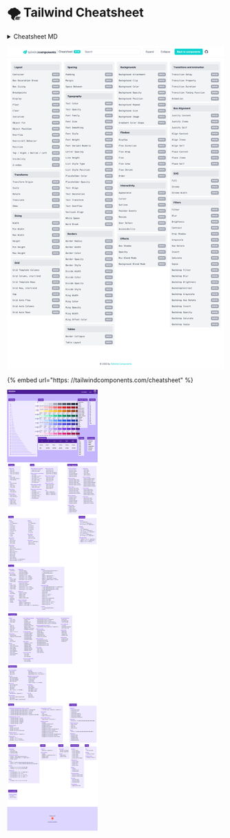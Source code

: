 # 🌪 Tailwind Cheatsheet

<details>

<summary>Cheatsheet MD</summary>

**Tailwind CSS Cheat Sheet**

**Excerpt**

Cheat sheet that provides a quick, interactive reference for all utility classes and CSS properties provided by Tailwind CSS, a utility-first CSS framework.

---

**Layout**

- Breakpoints (screen sizes) that wrap utility classes.
- Sets rendering of an element's fragments when broken across multiple lines, columns, or pages.
- Sets max-width to match min-width of the current breakpoint.
- Sets how the total width and height of an element is calculated.
- Sets the display box type of an element.
- Sets an element's placement to a side of its container and allows content to wrap around it.
- Sets whether an element is moved below preceding floated elements.
- Sets whether an element creates a stacking context.
- Sets how the content of a replaced element (img or video tag) should be resized.
- Sets the alignment of the selected replaced element.
- Sets how to handle content that's too big for its container.
- Sets browser behavior upon reaching the boundary of a scrolling area.
- Sets an element's position.
- Sets the placement of a positioned element.
- Show or hide without affecting the layout of the document.
- Sets the z-order ("stack order") of a positioned element.

**Spacing**

- Controls padding in 0.25rem increments.
- Controls margin (and negative margin) in 0.25rem increments.
- Sets left or top (x or y) margin between child elements, but skips the first element.

**Backgrounds**

- Sets behavior of background images when scrolling.
- Sets where a background extends.
- Sets background opacity when used with bg-\[color].
- Sets the background origin position.
- Sets position of a background image.
- Sets repetition of a background image.
- Sets background size of a background image.
- Sets the background color gradients and where to stop.

**Tables**

- Collapse or separate table borders.
- Defines the algorithm used to lay out table cells, rows, and columns.

**Transforms**

- Scales an element that has transform applied.
- Rotates an element that has transform applied.
- Translates an element that has transform applied.
- Skews an element that has transform applied.
- Sets the origin of an element's transforms. Think of the origin as pushing a thumbtack into the element at the specified position.
- Sets the transform of an element.

**Effects**

- Sets the shadow around an element.
- Sets the transparency of an element.
- Sets how an element blends with the background.
- Sets how an element's background images blend with its background color.

**Flexbox**

- Sets element to be a flex container.
- Sets direction of flex items.
- Creates how flex items wrap.
- Controls how flex items grow and shrink.
- Controls how flex items grow.
- Controls how flex items shrink.
- Controls how flex items are ordered.

**Sizing**

- Sets the width of an element.
- Sets the minimum width of an element.
- Sets the maxiumum width of an element.
- Sets the height of an element.
- Sets the minimum height of an element.
- Sets the maxiumum height of an element.

**Borders**

- Sets border width in increments of 1px.
- Sets border opacity when used with border-\[color].
- Sets left or top (x or y) border width between child elements, but skips the first element.
- Sets border color between child elements when using divide width.
- Sets border opacity between elements when used with divide-\[color].
- Sets border style between elements when using divide width.
- Sets the width of outline rings using box shadows.
- Sets the color of the outline ring.
- Sets the opacity of the outline ring.
- Sets an offset for outline rings.
- Sets the color of the outline ring offset.

**Transitions and Animation**

- Sets the CSS properties affected by transition animations.
- Sets the length of time for a transition animations to complete.
- transition-timing-function

  Sets the easing function of transition animations.

- Sets the delay for transitions.

**Interactivity**

- Disables native styling based on the operating system's theme.
- Changes the cursor when hovering over an element.
- Sets the outline of the element.
- Specifies whether an element is the target of mouse events.
- Sets whether an element is resizable, along with direction.
- Controls whether the user can select text.
- Controls whether an element is visually hidden but still accessible to screen readers.

**SVG**

- Sets the color to paint an SVG.
- Sets the outline color of an SVG.
- Sets the outline width of an SVG.

**Grid**

- Defines columns for grid layout.
- Sets a grid item size and location within the grid column.
- Defines rows for grid layout.
- Sets a grid item size and location within the grid row.
- Controls the auto placement of grid elements.
- Controls the size of auto-generated (implicit) grid columns.
- Controls the size of auto-generated (implicit) grid rows.
- Sets the gaps (gutters) between rows and columns.

**Box Alignment**

- Controls how flex items are positioned along container's main axis.

  | .justify-start   | justify-content: flex-start;    |     |
  | ---------------- | ------------------------------- | --- |
  | .justify-end     | justify-content: flex-end;      |     |
  | .justify-center  | justify-content: center;        |     |
  | .justify-between | justify-content: space-between; |     |
  | .justify-around  | justify-content: space-around;  |     |
  | .justify-evenly  | justify-content: space-evenly;  |     |

- Controls default alignment for items on the inline axis for grids.
- Controls element alignment on the inline axis for a grid item.
- Controls how lines are positioned in multi-line flex containers.

  | .content-start   | align-content: flex-start;    |     |
  | ---------------- | ----------------------------- | --- |
  | .content-center  | align-content: center;        |     |
  | .content-end     | align-content: flex-end;      |     |
  | .content-between | align-content: space-between; |     |
  | .content-around  | align-content: space-around;  |     |
  | .content-evenly  | align-content: space-evenly;  |     |

- Sets flex items position along a contrainer's cross axis.
- Controls how an individual flex item is positioned along container's cross axis.
- Controls alignment in both directions at once for grid or flexbox.

  | .place-content-center  | place-content: center;        |     |
  | ---------------------- | ----------------------------- | --- |
  | .place-content-start   | place-content: start;         |     |
  | .place-content-end     | place-content: end;           |     |
  | .place-content-between | place-content: space-between; |     |
  | .place-content-around  | place-content: space-around;  |     |
  | .place-content-evenly  | place-content: space-evenly;  |     |
  | .place-content-stretch | place-content: stretch;       |     |

- Controls alignment of items in both directions at once for grid or flexbox.
- Controls alignment of individual element in both directions at once for grid or flexbox.

**Typography**

- | .text-transparent | color: transparent;                                                       |     |
  | ----------------- | ------------------------------------------------------------------------- | --- |
  | .text-current     | color: currentColor;                                                      |     |
  | .text-black       | --tw-text-opacity: 1; color: rgba(0, 0, 0, var(--tw-text-opacity));       |     |
  | .text-white       | --tw-text-opacity: 1; color: rgba(255, 255, 255, var(--tw-text-opacity)); |     |
  | .text-gray-50     | --tw-text-opacity: 1; color: rgba(249, 250, 251, var(--tw-text-opacity)); |     |
  | .text-gray-100    | --tw-text-opacity: 1; color: rgba(243, 244, 246, var(--tw-text-opacity)); |     |
  | .text-gray-200    | --tw-text-opacity: 1; color: rgba(229, 231, 235, var(--tw-text-opacity)); |     |
  | .text-gray-300    | --tw-text-opacity: 1; color: rgba(209, 213, 219, var(--tw-text-opacity)); |     |
  | .text-gray-400    | --tw-text-opacity: 1; color: rgba(156, 163, 175, var(--tw-text-opacity)); |     |
  | .text-gray-500    | --tw-text-opacity: 1; color: rgba(107, 114, 128, var(--tw-text-opacity)); |     |
  | .text-gray-600    | --tw-text-opacity: 1; color: rgba(75, 85, 99, var(--tw-text-opacity));    |     |
  | .text-gray-700    | --tw-text-opacity: 1; color: rgba(55, 65, 81, var(--tw-text-opacity));    |     |
  | .text-gray-800    | --tw-text-opacity: 1; color: rgba(31, 41, 55, var(--tw-text-opacity));    |     |
  | .text-gray-900    | --tw-text-opacity: 1; color: rgba(17, 24, 39, var(--tw-text-opacity));    |     |
  | .text-red-50      | --tw-text-opacity: 1; color: rgba(254, 242, 242, var(--tw-text-opacity)); |     |
  | .text-red-100     | --tw-text-opacity: 1; color: rgba(254, 226, 226, var(--tw-text-opacity)); |     |
  | .text-red-200     | --tw-text-opacity: 1; color: rgba(254, 202, 202, var(--tw-text-opacity)); |     |
  | .text-red-300     | --tw-text-opacity: 1; color: rgba(252, 165, 165, var(--tw-text-opacity)); |     |
  | .text-red-400     | --tw-text-opacity: 1; color: rgba(248, 113, 113, var(--tw-text-opacity)); |     |
  | .text-red-500     | --tw-text-opacity: 1; color: rgba(239, 68, 68, var(--tw-text-opacity));   |     |
  | .text-red-600     | --tw-text-opacity: 1; color: rgba(220, 38, 38, var(--tw-text-opacity));   |     |
  | .text-red-700     | --tw-text-opacity: 1; color: rgba(185, 28, 28, var(--tw-text-opacity));   |     |
  | .text-red-800     | --tw-text-opacity: 1; color: rgba(153, 27, 27, var(--tw-text-opacity));   |     |
  | .text-red-900     | --tw-text-opacity: 1; color: rgba(127, 29, 29, var(--tw-text-opacity));   |     |
  | .text-yellow-50   | --tw-text-opacity: 1; color: rgba(255, 251, 235, var(--tw-text-opacity)); |     |
  | .text-yellow-100  | --tw-text-opacity: 1; color: rgba(254, 243, 199, var(--tw-text-opacity)); |     |
  | .text-yellow-200  | --tw-text-opacity: 1; color: rgba(253, 230, 138, var(--tw-text-opacity)); |     |
  | .text-yellow-300  | --tw-text-opacity: 1; color: rgba(252, 211, 77, var(--tw-text-opacity));  |     |
  | .text-yellow-400  | --tw-text-opacity: 1; color: rgba(251, 191, 36, var(--tw-text-opacity));  |     |
  | .text-yellow-500  | --tw-text-opacity: 1; color: rgba(245, 158, 11, var(--tw-text-opacity));  |     |
  | .text-yellow-600  | --tw-text-opacity: 1; color: rgba(217, 119, 6, var(--tw-text-opacity));   |     |
  | .text-yellow-700  | --tw-text-opacity: 1; color: rgba(180, 83, 9, var(--tw-text-opacity));    |     |
  | .text-yellow-800  | --tw-text-opacity: 1; color: rgba(146, 64, 14, var(--tw-text-opacity));   |     |
  | .text-yellow-900  | --tw-text-opacity: 1; color: rgba(120, 53, 15, var(--tw-text-opacity));   |     |
  | .text-green-50    | --tw-text-opacity: 1; color: rgba(236, 253, 245, var(--tw-text-opacity)); |     |
  | .text-green-100   | --tw-text-opacity: 1; color: rgba(209, 250, 229, var(--tw-text-opacity)); |     |
  | .text-green-200   | --tw-text-opacity: 1; color: rgba(167, 243, 208, var(--tw-text-opacity)); |     |
  | .text-green-300   | --tw-text-opacity: 1; color: rgba(110, 231, 183, var(--tw-text-opacity)); |     |
  | .text-green-400   | --tw-text-opacity: 1; color: rgba(52, 211, 153, var(--tw-text-opacity));  |     |
  | .text-green-500   | --tw-text-opacity: 1; color: rgba(16, 185, 129, var(--tw-text-opacity));  |     |
  | .text-green-600   | --tw-text-opacity: 1; color: rgba(5, 150, 105, var(--tw-text-opacity));   |     |
  | .text-green-700   | --tw-text-opacity: 1; color: rgba(4, 120, 87, var(--tw-text-opacity));    |     |
  | .text-green-800   | --tw-text-opacity: 1; color: rgba(6, 95, 70, var(--tw-text-opacity));     |     |
  | .text-green-900   | --tw-text-opacity: 1; color: rgba(6, 78, 59, var(--tw-text-opacity));     |     |
  | .text-blue-50     | --tw-text-opacity: 1; color: rgba(239, 246, 255, var(--tw-text-opacity)); |     |
  | .text-blue-100    | --tw-text-opacity: 1; color: rgba(219, 234, 254, var(--tw-text-opacity)); |     |
  | .text-blue-200    | --tw-text-opacity: 1; color: rgba(191, 219, 254, var(--tw-text-opacity)); |     |
  | .text-blue-300    | --tw-text-opacity: 1; color: rgba(147, 197, 253, var(--tw-text-opacity)); |     |
  | .text-blue-400    | --tw-text-opacity: 1; color: rgba(96, 165, 250, var(--tw-text-opacity));  |     |
  | .text-blue-500    | --tw-text-opacity: 1; color: rgba(59, 130, 246, var(--tw-text-opacity));  |     |
  | .text-blue-600    | --tw-text-opacity: 1; color: rgba(37, 99, 235, var(--tw-text-opacity));   |     |
  | .text-blue-700    | --tw-text-opacity: 1; color: rgba(29, 78, 216, var(--tw-text-opacity));   |     |
  | .text-blue-800    | --tw-text-opacity: 1; color: rgba(30, 64, 175, var(--tw-text-opacity));   |     |
  | .text-blue-900    | --tw-text-opacity: 1; color: rgba(30, 58, 138, var(--tw-text-opacity));   |     |
  | .text-indigo-50   | --tw-text-opacity: 1; color: rgba(238, 242, 255, var(--tw-text-opacity)); |     |
  | .text-indigo-100  | --tw-text-opacity: 1; color: rgba(224, 231, 255, var(--tw-text-opacity)); |     |
  | .text-indigo-200  | --tw-text-opacity: 1; color: rgba(199, 210, 254, var(--tw-text-opacity)); |     |
  | .text-indigo-300  | --tw-text-opacity: 1; color: rgba(165, 180, 252, var(--tw-text-opacity)); |     |
  | .text-indigo-400  | --tw-text-opacity: 1; color: rgba(129, 140, 248, var(--tw-text-opacity)); |     |
  | .text-indigo-500  | --tw-text-opacity: 1; color: rgba(99, 102, 241, var(--tw-text-opacity));  |     |
  | .text-indigo-600  | --tw-text-opacity: 1; color: rgba(79, 70, 229, var(--tw-text-opacity));   |     |
  | .text-indigo-700  | --tw-text-opacity: 1; color: rgba(67, 56, 202, var(--tw-text-opacity));   |     |
  | .text-indigo-800  | --tw-text-opacity: 1; color: rgba(55, 48, 163, var(--tw-text-opacity));   |     |
  | .text-indigo-900  | --tw-text-opacity: 1; color: rgba(49, 46, 129, var(--tw-text-opacity));   |     |
  | .text-purple-50   | --tw-text-opacity: 1; color: rgba(245, 243, 255, var(--tw-text-opacity)); |     |
  | .text-purple-100  | --tw-text-opacity: 1; color: rgba(237, 233, 254, var(--tw-text-opacity)); |     |
  | .text-purple-200  | --tw-text-opacity: 1; color: rgba(221, 214, 254, var(--tw-text-opacity)); |     |
  | .text-purple-300  | --tw-text-opacity: 1; color: rgba(196, 181, 253, var(--tw-text-opacity)); |     |
  | .text-purple-400  | --tw-text-opacity: 1; color: rgba(167, 139, 250, var(--tw-text-opacity)); |     |
  | .text-purple-500  | --tw-text-opacity: 1; color: rgba(139, 92, 246, var(--tw-text-opacity));  |     |
  | .text-purple-600  | --tw-text-opacity: 1; color: rgba(124, 58, 237, var(--tw-text-opacity));  |     |
  | .text-purple-700  | --tw-text-opacity: 1; color: rgba(109, 40, 217, var(--tw-text-opacity));  |     |
  | .text-purple-800  | --tw-text-opacity: 1; color: rgba(91, 33, 182, var(--tw-text-opacity));   |     |
  | .text-purple-900  | --tw-text-opacity: 1; color: rgba(76, 29, 149, var(--tw-text-opacity));   |     |
  | .text-pink-50     | --tw-text-opacity: 1; color: rgba(253, 242, 248, var(--tw-text-opacity)); |     |
  | .text-pink-100    | --tw-text-opacity: 1; color: rgba(252, 231, 243, var(--tw-text-opacity)); |     |
  | .text-pink-200    | --tw-text-opacity: 1; color: rgba(251, 207, 232, var(--tw-text-opacity)); |     |
  | .text-pink-300    | --tw-text-opacity: 1; color: rgba(249, 168, 212, var(--tw-text-opacity)); |     |
  | .text-pink-400    | --tw-text-opacity: 1; color: rgba(244, 114, 182, var(--tw-text-opacity)); |     |
  | .text-pink-500    | --tw-text-opacity: 1; color: rgba(236, 72, 153, var(--tw-text-opacity));  |     |
  | .text-pink-600    | --tw-text-opacity: 1; color: rgba(219, 39, 119, var(--tw-text-opacity));  |     |
  | .text-pink-700    | --tw-text-opacity: 1; color: rgba(190, 24, 93, var(--tw-text-opacity));   |     |
  | .text-pink-800    | --tw-text-opacity: 1; color: rgba(157, 23, 77, var(--tw-text-opacity));   |     |
  | .text-pink-900    | --tw-text-opacity: 1; color: rgba(131, 24, 67, var(--tw-text-opacity));   |     |
- Sets text opacity when used with text-\[color].

  | .text-opacity-0   | --tw-text-opacity: 0;    |     |
  | ----------------- | ------------------------ | --- |
  | .text-opacity-5   | --tw-text-opacity: 0.05; |     |
  | .text-opacity-10  | --tw-text-opacity: 0.1;  |     |
  | .text-opacity-20  | --tw-text-opacity: 0.2;  |     |
  | .text-opacity-25  | --tw-text-opacity: 0.25; |     |
  | .text-opacity-30  | --tw-text-opacity: 0.3;  |     |
  | .text-opacity-40  | --tw-text-opacity: 0.4;  |     |
  | .text-opacity-50  | --tw-text-opacity: 0.5;  |     |
  | .text-opacity-60  | --tw-text-opacity: 0.6;  |     |
  | .text-opacity-70  | --tw-text-opacity: 0.7;  |     |
  | .text-opacity-75  | --tw-text-opacity: 0.75; |     |
  | .text-opacity-80  | --tw-text-opacity: 0.8;  |     |
  | .text-opacity-90  | --tw-text-opacity: 0.9;  |     |
  | .text-opacity-95  | --tw-text-opacity: 0.95; |     |
  | .text-opacity-100 | --tw-text-opacity: 1;    |     |

- Sets the antialiasing of the font.
- Sets the style of the font.
- Sets the font number variant.
- Sets the spacing between letters.
- Sets the bullet style of a list.
- Sets the position of a list's bullets.
- Sets the placeholder color using the ::placeholder pseudo element.
- Sets the placeholder opacity when used with placeholder-\[color].
- Sets the alignment of text.

  | .text-left    | text-align: left;    |     |
  | ------------- | -------------------- | --- |
  | .text-center  | text-align: center;  |     |
  | .text-right   | text-align: right;   |     |
  | .text-justify | text-align: justify; |     |

- Sets the text-decoration of an element.

  | .underline    | text-decoration: underline;    |     |
  | ------------- | ------------------------------ | --- |
  | .line-through | text-decoration: line-through; |     |
  | .no-underline | text-decoration: none;         |     |

- Sets the capitalization of text.

  | .uppercase   | text-transform: uppercase;  |     |
  | ------------ | --------------------------- | --- |
  | .lowercase   | text-transform: lowercase;  |     |
  | .capitalize  | text-transform: capitalize; |     |
  | .normal-case | text-transform: none;       |     |

- Sets the overflow of text.

  | .truncate          | overflow: hidden; text-overflow: ellipsis; white-space: nowrap; |     |
  | ------------------ | --------------------------------------------------------------- | --- |
  | .overflow-ellipsis | text-overflow: ellipsis;                                        |     |
  | .overflow-clip     | text-overflow: clip;                                            |     |

- Sets the vertical alignment of an inline or table-cell box.
- Sets the whitespace of an element.
- Sets the word breaks of an element.

**Filter**

- Sets blur filter on elements (use with filter utility).
- Sets brightness filter on elements (use with filter utility).
- Sets contrast filter on elements (use with filter utility).
- Sets drop-shadow filter on elements (use with filter utility).
- Sets grayscale filter on elements (use with filter utility).
- Sets hue-rotate filter on elements (use with filter utility).
- Sets invert filter on elements (use with filter utility).
- Sets saturate filter on elements (use with filter utility).
- Sets sepia filter on elements (use with filter utility).
- Sets backdrop filter filter on elements (use with filter utility).
- Sets backdrop blur filter on elements (use with filter utility).
- Sets backdrop brightness filter on elements (use with filter utility).
- Sets backdrop contrast filter on elements (use with filter utility).
- Sets backdrop grayscale filter on elements (use with filter utility).
- Sets backdrop hue-rotate filter on elements (use with filter utility).
- Sets backdrop invert filter on elements (use with filter utility).
- Sets backdrop opacity filter on elements (use with filter utility).
- Sets backdrop saturate filter on elements (use with filter utility).
- Sets backdrop sepia filter on elements (use with filter utility).

Url: https:
//nerdcave.com/tailwind-cheat-sheet

</details>

![](.gitbook/assets/screencapture-tailwindcomponents-cheatsheet-2022-02-23-10_27_16.png)

{% embed url="https:
//tailwindcomponents.com/cheatsheet" %}

![](.gitbook/assets/screencapture-umeshmk-github-io-Tailwindcss-cheatsheet-v2-0-2022-02-23-10_29_01.png)
